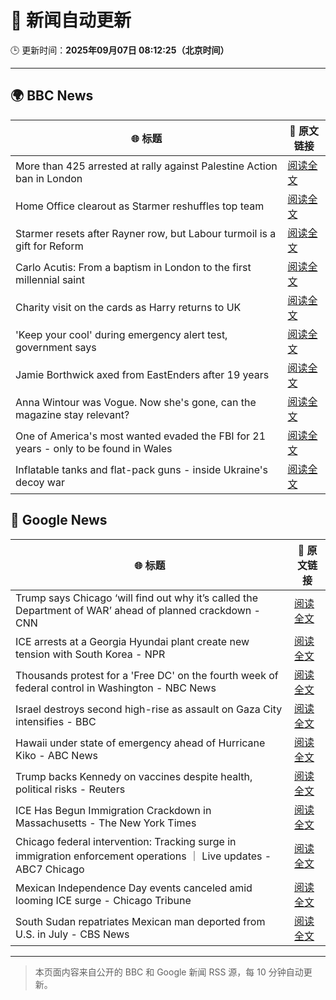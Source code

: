 # 🧠 新闻自动更新

🕒 更新时间：**2025年09月07日 08:12:25（北京时间）**

---

## 🌍 BBC News

| 🌐 标题 | 🔗 原文链接 |
|--------|-------------|
| More than 425 arrested at rally against Palestine Action ban in London | [阅读全文](https://www.bbc.com/news/articles/c62qrmpd7l5o?at_medium=RSS&at_campaign=rss) |
| Home Office clearout as Starmer reshuffles top team | [阅读全文](https://www.bbc.com/news/articles/cj4ydgr0nwpo?at_medium=RSS&at_campaign=rss) |
| Starmer resets after Rayner row, but Labour turmoil is a gift for Reform | [阅读全文](https://www.bbc.com/news/articles/c39rk4jlpw7o?at_medium=RSS&at_campaign=rss) |
| Carlo Acutis: From a baptism in London to the first millennial saint | [阅读全文](https://www.bbc.com/news/articles/c5yg5me8dvlo?at_medium=RSS&at_campaign=rss) |
| Charity visit on the cards as Harry returns to UK | [阅读全文](https://www.bbc.com/news/articles/cz9jpdq1k04o?at_medium=RSS&at_campaign=rss) |
| 'Keep your cool' during emergency alert test, government says | [阅读全文](https://www.bbc.com/news/articles/cpw15l5n78jo?at_medium=RSS&at_campaign=rss) |
| Jamie Borthwick axed from EastEnders after 19 years | [阅读全文](https://www.bbc.com/news/articles/cy9njexd88qo?at_medium=RSS&at_campaign=rss) |
| Anna Wintour was Vogue. Now she's gone, can the magazine stay relevant? | [阅读全文](https://www.bbc.com/news/articles/c04q91q3zvpo?at_medium=RSS&at_campaign=rss) |
| One of America's most wanted evaded the FBI for 21 years - only to be found in Wales | [阅读全文](https://www.bbc.com/news/articles/ckgjpn8gl97o?at_medium=RSS&at_campaign=rss) |
| Inflatable tanks and flat-pack guns - inside Ukraine's decoy war | [阅读全文](https://www.bbc.com/news/articles/cr4e435x4kqo?at_medium=RSS&at_campaign=rss) |

## 📰 Google News

| 🌐 标题 | 🔗 原文链接 |
|--------|-------------|
| Trump says Chicago ‘will find out why it’s called the Department of WAR’ ahead of planned crackdown - CNN | [阅读全文](https://news.google.com/rss/articles/CBMidkFVX3lxTE5TWms1UEtZMkF3TXB3bERLekc3THUwSzJzT3BKak9MYTNua3B0ZjB4Mm5acVZLMTR1S1lHckI3QVFvRWpEZE5LRTJUYXBmbmRDN0VlZGx1VGVManY0VkhtVUdPcTVvbHVBY1RIMnBqaEh1cnZjZVE?oc=5) |
| ICE arrests at a Georgia Hyundai plant create new tension with South Korea - NPR | [阅读全文](https://news.google.com/rss/articles/CBMikwFBVV95cUxNYWxOMHJFTGxlNlhGcnRKdGVaNGJBN1RaVUpvQ1VrNXJGVGFRTGlOZl9kRFFNOUY5VVlUaXNHblpyX2x2NDNYSXlWWXZ5VEJGc3RHZ2p3aW9RZ2VZbFdwUG9NbkhOZllsV3lFY1ZIazhaNkJaLUdYMWo3eGpoRDZVMlg5eTRlOUtqQmwyOTM3VXB4dDg?oc=5) |
| Thousands protest for a 'Free DC' on the fourth week of federal control in Washington - NBC News | [阅读全文](https://news.google.com/rss/articles/CBMivwFBVV95cUxOOWhIV20xcllkUUNNN1RyY0JRQXdDMWhDS3IzN3FVRkRUREhIbkhQemRpejcyT3l2Y0RxbFBpeTNhQTZtMGppVjI2NTBWSXZwamQzOUVncEZOZ0RJVEZuZmJtbXlxMW16SWkteXg2TVFadWlkMS1Fd1ZJT25WWDdWbUxYRlNXRVlSSTBaWjg0ZHdCXzdJeG5McU8zNGRiazdNZzdhRlNXWGNqQkNKZUo3d1lHUzhfU3RwMHpSRlJiNNIBVkFVX3lxTE50S05rT3BqYTRjTU51OHZyT2pyU0dhZXZyM0RWLTFKSGRRWDE5YUpocXhGWG1NMHRXWGdmUlc1ZWZmSlZrUmJDS1lHUk9OcVA1SGVGNi1R?oc=5) |
| Israel destroys second high-rise as assault on Gaza City intensifies - BBC | [阅读全文](https://news.google.com/rss/articles/CBMiWkFVX3lxTE9YV0FUeFZBRDBKNFRwdXk2a1YzYnIxdnVyenBJT2NNYjY0NFFqc0dweC11Vm8xcDdJYUgyUklCdVpqZEtDRkdfYzU5a1IzcUtvMlJXb21CSV9QUdIBX0FVX3lxTFBFVHFPemlHVGVYZ3Utc19VYmFCcHd0NFBmRUVKdzF3OFVZZDhhSjNoVkQ2RmF1SFBUcUVlTUNnOVFldkNRSkt6Q0ZYQmtWUEJwdUFVbmFVSmczLUU4Mmhj?oc=5) |
| Hawaii under state of emergency ahead of Hurricane Kiko - ABC News | [阅读全文](https://news.google.com/rss/articles/CBMikgFBVV95cUxNakFpdk1TUjhBeUUybUdpZ0UxYWgtcHUwcGdQUmdIWU9Sa0E3dzBHaDZmZ3o1a2ZmYURzUTZYbFB1VlMxSFBZU1BOenh5QUNhVVhiOFRzbUJTdWZJS29KSjBJdldYRWNVRDQ0UGptZFkzQ0Mzbzh2eVItYV9RVFA5RmxvQkgxaFQ4LXB1XzBhVkFPZ9IBlwFBVV95cUxQRUk0YjFPampjOVREa1plMFMxQTZUU0lZdzdaY0REZUtVUGRNSmJSVGRtaXBycEc0dDZGTWZZZG5vcTJCTWRuUG53MTFRWUEwTS1lekxnWXlKWXNWU3ZYR2pUMjBOZ3ZNMjlOZWhxcHRINjlZaDQwSVJ3NmZSR3BfZ2tOS2UybnE2MzN6a3Q4ZTM2UG9jWFBB?oc=5) |
| Trump backs Kennedy on vaccines despite health, political risks - Reuters | [阅读全文](https://news.google.com/rss/articles/CBMiywFBVV95cUxQTDlvM1VpYnVfUmdkdEpDNkNLU284amFqUk9IaEZRTUJvZ19KMWxCMVZxM1lwUkJDUHJjYWE1Q09nZnd6QzEzQUVndUt6V0o3ZWlXZEs0MzZ3MWtNVHlZXzd3OE9ZTVVvYTJfb2FzQWtlVVZVWERfWUFlWDRxb2tfV3p1ZlVkbnQ3VGx5NXM1Mm9OeVVjWjBfMGJFMWp5Y09PN2Y4X3B1UlBUenZWdTRyN1JuTGstdUpRbkNUV3lNTVhwM1RUNjlaMFdJNA?oc=5) |
| ICE Has Begun Immigration Crackdown in Massachusetts - The New York Times | [阅读全文](https://news.google.com/rss/articles/CBMifEFVX3lxTFBldU5yZ2c0OWhTMjlCM2NJMDRCc0hLamQzbkpDdmRLdTRZVXNpS2hXdU9QRUxmN1BFODdMZklJcm1hSzZvTGVvU1dWVHpxbEU1QkJKTzZZUFhHbzBSempzckF5OFpqYnhkNEZjaW03MkhZcFUwajJBTnN3TFo?oc=5) |
| Chicago federal intervention: Tracking surge in immigration enforcement operations ｜ Live updates - ABC7 Chicago | [阅读全文](https://news.google.com/rss/articles/CBMigAJBVV95cUxPZmtfT19XMEcySGw3bUlucl9KdU1CUkNRY0dxa3prMHdPbDJOVnE2WkFBMTZ1UzBZRndDSWVJeG1zRHJqRWxEZTRGYWltc0VremRXb2N4TWttRXFIaE4zWW01NC1fNEtFVnZVZzctODgyenFib3hqaTlRZm5PTEtXVk9rQ2FqQmg0T0NOYV9aLXFkVFZzbk1nT0tJbmFhQjNpbTdGdE5oSUNCMk9GdUhfV2JXYTlSWm1sVXZGZldxWEt0dkZxdzJyakIwUDZ1Q1o4RzVwSW94UjZxV09LVE0zN0l2Y1JnUnBkTUxYZmtBTEZwR1ZZMGJtaUlaU29RYlN0?oc=5) |
| Mexican Independence Day events canceled amid looming ICE surge - Chicago Tribune | [阅读全文](https://news.google.com/rss/articles/CBMinwFBVV95cUxQcmFpOUs4TE1XLTJ0VExGZzNyOVgzLWNjRDA0R2NXSXVVbWVVU1Y4NmUxajJ0cFNPNk9rdTBHV2lqUHpFbGhhR0JYeHVmWEhrTm85QTZ0c0Y1cHpRZ3JBNW03Z1dSclJ1UE5xQTBOMFk3R1dFMUVITWpRdEZwZlhmemxMNXl1b25mdVNHQTUxbTdIVkhMTzBTLVZtZk1kT00?oc=5) |
| South Sudan repatriates Mexican man deported from U.S. in July - CBS News | [阅读全文](https://news.google.com/rss/articles/CBMimgFBVV95cUxONHVkRXI3eFQ4aHBPU0NKNUJoZ1FaamlxcV9lYWZRVVNvd1ZsSG5Ld1NrR3NCUDc1OVNOU0pQNXdIS3lFR3dhbFNoS05abjhfVGJXcVVRYUk2OWNaNi0yYWtrUUd4Vjg0dWpDY2JiS2FVQ04wTEdmbXR5aTlrZ2lTTllVY1M2MGRsMW5KT0dIa3dIenJFdHRqVlBR0gGfAUFVX3lxTFBneUNsTzZOUk9KSVRwTnF0N1VXQlZlSjJ0YjRrT0VEVDNyUE5XN0p6TVVtQ0FLOG5JbF84SEQ3MVRCT0NKS2tGc05tSVRiT3gwRUlxaVkyZGU2Ymdmb3BGTUZDWHVZNkMzMzAwQ2tGYUVUcjFVRXJvU3JpRFd1d2VERGRoM0JPWXVzUFhKdGRGTkx3UXJIRS15V21ZS19oRQ?oc=5) |

---
> 本页面内容来自公开的 BBC 和 Google 新闻 RSS 源，每 10 分钟自动更新。
